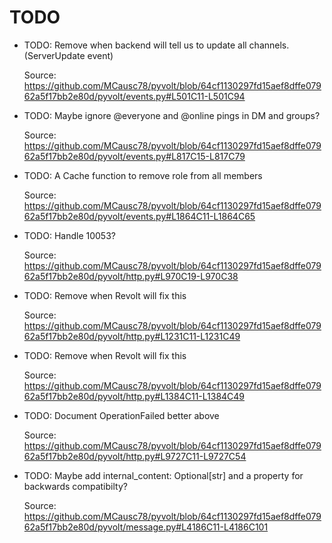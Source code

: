 # TODO

* TODO: Remove when backend will tell us to update all channels. (ServerUpdate event)

  Source: https://github.com/MCausc78/pyvolt/blob/64cf1130297fd15aef8dffe07962a5f17bb2e80d/pyvolt/events.py#L501C11-L501C94

* TODO: Maybe ignore @everyone and @online pings in DM and groups?

  Source: https://github.com/MCausc78/pyvolt/blob/64cf1130297fd15aef8dffe07962a5f17bb2e80d/pyvolt/events.py#L817C15-L817C79

* TODO: A Cache function to remove role from all members

  Source: https://github.com/MCausc78/pyvolt/blob/64cf1130297fd15aef8dffe07962a5f17bb2e80d/pyvolt/events.py#L1864C11-L1864C65

* TODO: Handle 10053?

  Source: https://github.com/MCausc78/pyvolt/blob/64cf1130297fd15aef8dffe07962a5f17bb2e80d/pyvolt/http.py#L970C19-L970C38

* TODO: Remove when Revolt will fix this

  Source: https://github.com/MCausc78/pyvolt/blob/64cf1130297fd15aef8dffe07962a5f17bb2e80d/pyvolt/http.py#L1231C11-L1231C49

* TODO: Remove when Revolt will fix this

  Source: https://github.com/MCausc78/pyvolt/blob/64cf1130297fd15aef8dffe07962a5f17bb2e80d/pyvolt/http.py#L1384C11-L1384C49

* TODO: Document OperationFailed better above

  Source: https://github.com/MCausc78/pyvolt/blob/64cf1130297fd15aef8dffe07962a5f17bb2e80d/pyvolt/http.py#L9727C11-L9727C54

* TODO: Maybe add internal_content: Optional[str] and a property for backwards compatibilty?

  Source: https://github.com/MCausc78/pyvolt/blob/64cf1130297fd15aef8dffe07962a5f17bb2e80d/pyvolt/message.py#L4186C11-L4186C101

